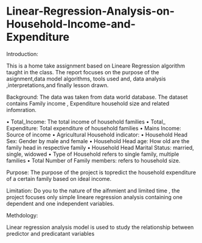 # Linear-Regression-Analysis-on-Household-Income-and-Expenditure
Introduction: 

This is a home take assignment based on Lineare Regression algorithm taught in the class.
The  report focuses on  the purpose of the asignment,data model algorithms, tools used and, data analysis ,interpretations,and finally lesson drawn.


Background: The data was taken from data world database. The dataset contains Family income , Expenditure household size and related infomration. 

•	Total_Income: The total income of household families 
•	Total_ Expenditure: Total expenditure of household families
•	Mains Income: Source of income
•	Agricultural Household indicator: 
•	Household Head Sex: Gender by male and female
•	Household Head age:  How old are the family head in respective family
•	Household Head Marital Status: married, single, widowed 
•	Type of Household refers to single family, multiple families 
•	Total Number of Family members: refers to household size.

Purpose: The purpose of the project is topredict the household expenditure of a certain family based on ideal income. 


Limitation: Do you to the nature of the aifnmient and limited time , the project focuses only simple lineare regression analysis containing one dependent and one independent variables. 

Methdology: 

Linear regression analysis model  is used to study the relationship between predictor and predicatant variables 
 
